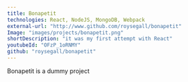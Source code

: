 ```yaml
---
title: Bonapetit
technologies: React, NodeJS, MongoDB, Webpack
external-url: "http://www.github.com/roysegall/bonapetit"
Image: "images/projects/bonapetit.png"
shortDescription: "it was my first attempt with React"
youtubeId: "OFzP_1oRNMY"
github: "roysegall/bonapetit"
---
```


Bonapetit is a dummy project
